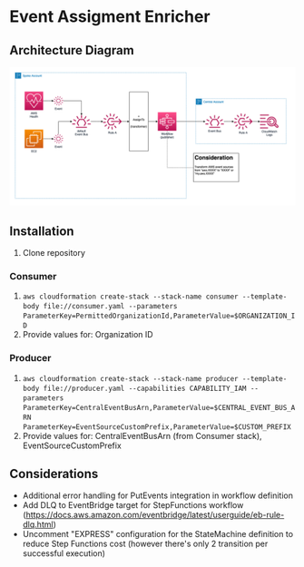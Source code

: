 # Event Assigment Enricher

## Architecture Diagram

![Architecture Diagram](/assets/images/architecture-diagram.png "Architecture diagram")

## Installation

1. Clone repository

### Consumer
1. `aws cloudformation create-stack --stack-name consumer --template-body file://consumer.yaml --parameters ParameterKey=PermittedOrganizationId,ParameterValue=$ORGANIZATION_ID`
1. Provide values for: Organization ID

### Producer
1. `aws cloudformation create-stack --stack-name producer --template-body file://producer.yaml --capabilities CAPABILITY_IAM --parameters ParameterKey=CentralEventBusArn,ParameterValue=$CENTRAL_EVENT_BUS_ARN ParameterKey=EventSourceCustomPrefix,ParameterValue=$CUSTOM_PREFIX`
1. Provide values for: CentralEventBusArn (from Consumer stack), EventSourceCustomPrefix

## Considerations

* Additional error handling for PutEvents integration in workflow definition
* Add DLQ to EventBridge target for StepFunctions workflow (https://docs.aws.amazon.com/eventbridge/latest/userguide/eb-rule-dlq.html)
* Uncomment "EXPRESS" configuration for the StateMachine definition to reduce Step Functions cost (however there's only 2 transition per successful execution)